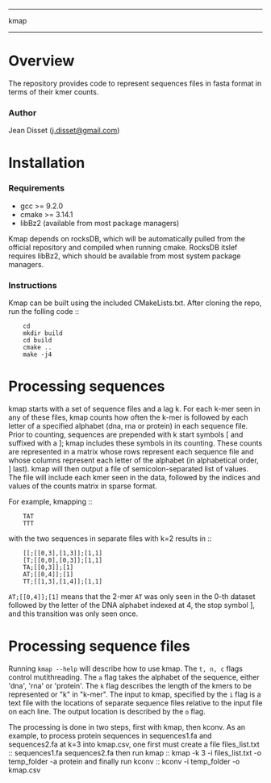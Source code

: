 ****
kmap
****

Overview
========
The repository provides code to represent sequences files in fasta format in terms of their kmer counts.

### Author
Jean Disset (j.disset@gmail.com)
 
Installation
============

### Requirements 
- gcc >= 9.2.0 
- cmake >= 3.14.1
- libBz2 (available from most package managers)

Kmap depends on rocksDB, which will be automatically pulled from the official repository and compiled when running cmake. RocksDB itslef requires libBz2, which should be available from most system package managers.

### Instructions

Kmap can be built using the included CMakeLists.txt. 
After cloning the repo, run the folling code ::

```
    cd
    mkdir build
    cd build
    cmake ..
    make -j4
```
Processing sequences
====================
kmap starts with a set of sequence files and a lag k.
For each k-mer seen in any of these files, kmap counts how often the k-mer is followed by each letter of a specified alphabet (dna, rna or protein) in each sequence file.
Prior to counting, sequences are prepended with k start symbols [ and suffixed with a ]; kmap includes these symbols in its counting.
These counts are represented in a matrix whose rows represent each sequence file and whose columns represent each letter of the alphabet (in alphabetical order, ] last).
kmap will then output a file of semicolon-separated list of values.
The file will include each kmer seen in the data, followed by the indices and values of the counts matrix in sparse format.

For example, kmapping ::
```
    TAT
    TTT
```
with the two sequences in separate files with k=2 results in ::
```
    [[;[[0,3],[1,3]];[1,1]
    [T;[[0,0],[0,3]];[1,1]
    TA;[[0,3]];[1]
    AT;[[0,4]];[1]
    TT;[[1,3],[1,4]];[1,1]
```

`AT;[[0,4]];[1]` means that the 2-mer `AT` was only seen in the 0-th dataset followed by the letter of the DNA alphabet indexed at 4, the stop symbol ], and this transition was only seen once.

Processing sequence files
=========================
Running `kmap --help` will describe how to use kmap.
The `t, n, c` flags control mutithreading.
The `a` flag takes the alphabet of the sequence, either 'dna', 'rna' or 'protein'.
The `k` flag describes the length of the kmers to be represented or "k" in "k-mer".
The input to kmap, specified by the `i` flag is a text file with the locations of separate sequence files relative to the input file on each line.
The output location is described by the `o` flag.

The processing is done in two steps, first with kmap, then kconv.
As an example, to process protein sequences in sequences1.fa and sequences2.fa at k=3 into kmap.csv, one first must create a file files_list.txt ::
    sequences1.fa
    sequences2.fa
then run kmap ::
    kmap -k 3 -i files_list.txt -o temp_folder -a protein
and finally run kconv ::
    kconv -i temp_folder -o kmap.csv
